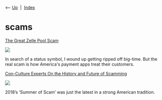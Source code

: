 <div class="nav">

⟵ [Up](index.html)  \|  [Index](index.html)

</div>

# scams

<div class="cards">

<div class="card">

<div class="card-title">

[The Great Zelle Pool
Scam](https://www.businessinsider.com/zelle-fraud-scam-swimming-pool-online-payment-apps-mobile-banking-2023-10)

</div>

<div class="card-image">

[![](https://i.insider.com/650cb17719f33e0019045c52?width=1200&format=jpeg)](https://www.businessinsider.com/zelle-fraud-scam-swimming-pool-online-payment-apps-mobile-banking-2023-10)

</div>

In search of a status symbol, I wound up getting ripped off big-time.
But the real scam is how America's payment apps treat their customers.

</div>

<div class="card">

<div class="card-title">

[Con-Culture Experts On the History and Future of
Scamming](https://getpocket.com/explore/item/con-culture-experts-on-the-history-and-future-of-scamming)

</div>

<div class="card-image">

[![](https://pocket-image-cache.com/1200x/filters:format(jpg):extract_focal()/https%3A%2F%2Fmelmagazine.com%2Fwp-content%2Fuploads%2F2019%2F02%2Fscam.jpg)](https://getpocket.com/explore/item/con-culture-experts-on-the-history-and-future-of-scamming)

</div>

2018’s ‘Summer of Scam’ was just the latest in a strong American
tradition.

</div>

</div>

